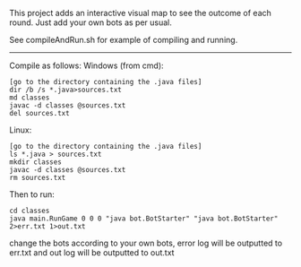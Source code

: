This project adds an interactive visual map to see the outcome
of each round. Just add your own bots as per usual.

See compileAndRun.sh for example of compiling and running.

------------------------------------------------------------

Compile as follows:
Windows (from cmd):

    [go to the directory containing the .java files]
    dir /b /s *.java>sources.txt
    md classes
    javac -d classes @sources.txt
    del sources.txt

Linux:

    [go to the directory containing the .java files]
    ls *.java > sources.txt
    mkdir classes
    javac -d classes @sources.txt
    rm sources.txt

Then to run:

    cd classes
    java main.RunGame 0 0 0 "java bot.BotStarter" "java bot.BotStarter" 2>err.txt 1>out.txt

change the bots according to your own bots, error log will be outputted to err.txt and out log will be outputted to out.txt
